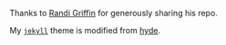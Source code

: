 

Thanks to [Randi Griffin](https://github.com/rgriff23) for generously sharing his repo.

My [`jekyll`](http://jekyllrb.com/) theme is modified from [hyde](https://github.com/poole/hyde). 


